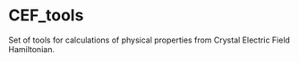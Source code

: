 # CEF_tools
Set of tools for calculations of physical properties from Crystal Electric Field Hamiltonian.

